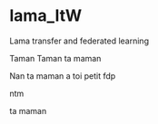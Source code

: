# lama_ItW
Lama transfer and federated learning 

Taman Taman ta maman

Nan ta maman a toi petit fdp

ntm

ta maman
